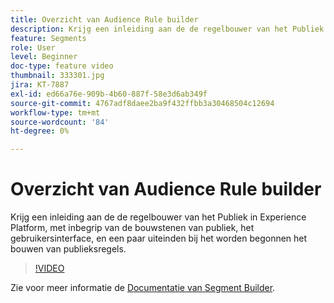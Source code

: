 ```yaml
---
title: Overzicht van Audience Rule builder
description: Krijg een inleiding aan de de regelbouwer van het Publiek in Experience Platform, met inbegrip van de bouwstenen van publiek, het gebruikersinterface, en een paar uiteinden bij het worden begonnen het bouwen van publieksregels.
feature: Segments
role: User
level: Beginner
doc-type: feature video
thumbnail: 333301.jpg
jira: KT-7887
exl-id: ed66a76e-909b-4b60-887f-58e3d6ab349f
source-git-commit: 4767adf8daee2ba9f432ffbb3a30468504c12694
workflow-type: tm+mt
source-wordcount: '84'
ht-degree: 0%

---
```


# Overzicht van Audience Rule builder

Krijg een inleiding aan de de regelbouwer van het Publiek in Experience Platform, met inbegrip van de bouwstenen van publiek, het gebruikersinterface, en een paar uiteinden bij het worden begonnen het bouwen van publieksregels.

>[!VIDEO](https://video.tv.adobe.com/v/333301/?quality=12&learn=on)

Zie voor meer informatie de [Documentatie van Segment Builder](https://experienceleague.adobe.com/docs/experience-platform/segmentation/ui/segment-builder.html).
